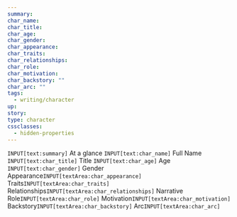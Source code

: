 ```yaml
---
summary:
char_name:
char_title:
char_age:
char_gender:
char_appearance:
char_traits:
char_relationships:
char_role:
char_motivation:
char_backstory: ""
char_arc: ""
tags:
  - writing/character
up:
story:
type: character
cssclasses:
  - hidden-properties
---
```


`INPUT[text:summary]` At a glance
`INPUT[text:char_name]` Full Name
`INPUT[text:char_title]` Title
`INPUT[text:char_age]` Age
`INPUT[text:char_gender]` Gender
 Appearance`INPUT[textArea:char_appearance]`
 Traits`INPUT[textArea:char_traits]`
Relationships`INPUT[textArea:char_relationships]`
Narrative Role`INPUT[textArea:char_role]`
Motivation`INPUT[textArea:char_motivation]`
Backstory`INPUT[textArea:char_backstory]`
Arc`INPUT[textArea:char_arc]`
